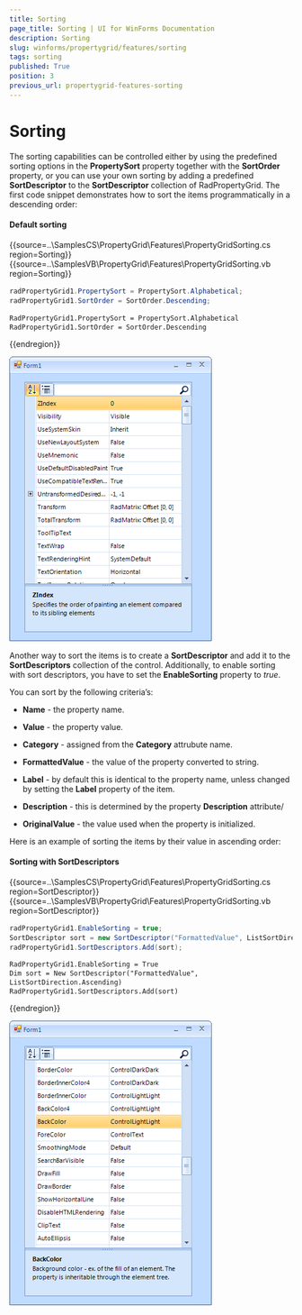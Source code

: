 ```yaml
---
title: Sorting
page_title: Sorting | UI for WinForms Documentation
description: Sorting
slug: winforms/propertygrid/features/sorting
tags: sorting
published: True
position: 3
previous_url: propertygrid-features-sorting
---
```


# Sorting

The sorting capabilities can be controlled either by using the predefined sorting options in the __PropertySort__ property together with the __SortOrder__ property, or you can use your own sorting by adding a predefined __SortDescriptor__ to the __SortDescriptor__ collection of RadPropertyGrid. The first code snippet demonstrates how to sort the items programmatically in a descending order:

#### Default sorting

{{source=..\SamplesCS\PropertyGrid\Features\PropertyGridSorting.cs region=Sorting}} 
{{source=..\SamplesVB\PropertyGrid\Features\PropertyGridSorting.vb region=Sorting}} 

````C#
radPropertyGrid1.PropertySort = PropertySort.Alphabetical;
radPropertyGrid1.SortOrder = SortOrder.Descending;

````
````VB.NET
RadPropertyGrid1.PropertySort = PropertySort.Alphabetical
RadPropertyGrid1.SortOrder = SortOrder.Descending

````

{{endregion}} 


![propertygrid-features-sorting 001](images/propertygrid-features-sorting001.png)

Another way to sort the items is to create a __SortDescriptor__ and add it to the __SortDescriptors__ collection of the control. Additionally, to enable sorting with sort descriptors, you have to set the __EnableSorting__ property to *true*.

You can sort by the following criteria’s:      

* __Name__ - the property name.

* __Value__ - the property value.

* __Category__ - assigned from the __Category__ attrubute name.

* __FormattedValue__ - the value of the property converted to string.

* __Label__ - by default this is identical to the property name, unless changed by setting the __Label__ property of the item.

* __Description__ - this is determined by the property __Description__ attribute/

* __OriginalValue__ - the value used when the property is initialized.

Here is an example of sorting the items by their value in ascending order:

#### Sorting with SortDescriptors

{{source=..\SamplesCS\PropertyGrid\Features\PropertyGridSorting.cs region=SortDescriptor}} 
{{source=..\SamplesVB\PropertyGrid\Features\PropertyGridSorting.vb region=SortDescriptor}} 

````C#
radPropertyGrid1.EnableSorting = true;
SortDescriptor sort = new SortDescriptor("FormattedValue", ListSortDirection.Ascending);
radPropertyGrid1.SortDescriptors.Add(sort);

````
````VB.NET
RadPropertyGrid1.EnableSorting = True
Dim sort = New SortDescriptor("FormattedValue", ListSortDirection.Ascending)
RadPropertyGrid1.SortDescriptors.Add(sort)

````

{{endregion}}

![propertygrid-features-sorting 002](images/propertygrid-features-sorting002.png)
